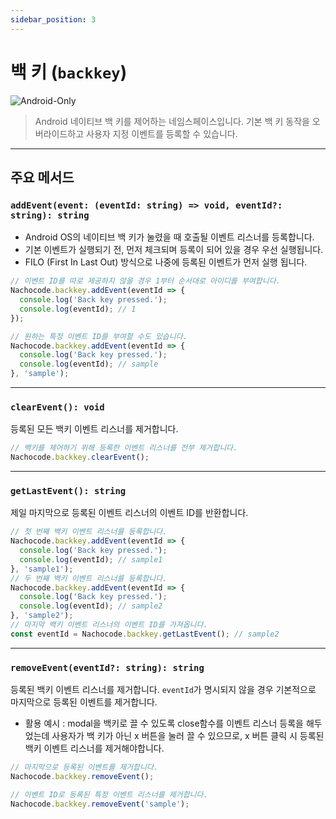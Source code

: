 ```yaml
---
sidebar_position: 3
---
```


# 백 키 (`backkey`)

![Android-Only](https://img.shields.io/badge/Android-Only?logo=android)

> Android 네이티브 백 키를 제어하는 네임스페이스입니다.
> 기본 백 키 동작을 오버라이드하고 사용자 지정 이벤트를 등록할 수 있습니다.

---

## 주요 메서드

### `addEvent(event: (eventId: string) => void, eventId?: string): string`

- Android OS의 네이티브 백 키가 눌렸을 때 호출될 이벤트 리스너를 등록합니다.
- 기본 이벤트가 실행되기 전, 먼저 체크되며 등록이 되어 있을 경우 우선 실행됩니다.
- FILO (First In Last Out) 방식으로 나중에 등록된 이벤트가 먼저 실행 됩니다.

```javascript
// 이벤트 ID를 따로 제공하지 않을 경우 1부터 순서대로 아이디를 부여합니다.
Nachocode.backkey.addEvent(eventId => {
  console.log('Back key pressed.');
  console.log(eventId); // 1
});
```

```javascript
// 원하는 특정 이벤트 ID를 부여할 수도 있습니다.
Nachocode.backkey.addEvent(eventId => {
  console.log('Back key pressed.');
  console.log(eventId); // sample
}, 'sample');
```

---

### `clearEvent(): void`

등록된 모든 백키 이벤트 리스너를 제거합니다.

```javascript
// 백키를 제어하기 위해 등록한 이벤트 리스너를 전부 제거합니다.
Nachocode.backkey.clearEvent();
```

---

### `getLastEvent(): string`

제일 마지막으로 등록된 이벤트 리스너의 이벤트 ID를 반환합니다.

```javascript
// 첫 번째 백키 이벤트 리스너를 등록합니다.
Nachocode.backkey.addEvent(eventId => {
  console.log('Back key pressed.');
  console.log(eventId); // sample1
}, 'sample1');
// 두 번째 백키 이벤트 리스너를 등록합니다.
Nachocode.backkey.addEvent(eventId => {
  console.log('Back key pressed.');
  console.log(eventId); // sample2
}, 'sample2');
// 마지막 백키 이벤트 리스너의 이벤트 ID를 가져옵니다.
const eventId = Nachocode.backkey.getLastEvent(); // sample2
```

---

### `removeEvent(eventId?: string): string`

등록된 백키 이벤트 리스너를 제거합니다. `eventId`가 명시되지 않을 경우 기본적으로 마지막으로 등록된 이벤트를 제거합니다.

- 활용 예시 : modal을 백키로 끌 수 있도록 close함수를 이벤트 리스너 등록을 해두었는데 사용자가 백 키가 아닌 x 버튼을 눌러 끌 수 있으므로, x 버튼 클릭 시 등록된 백키 이벤트 리스너를 제거해야합니다.

```javascript
// 마지막으로 등록된 이벤트를 제거합니다.
Nachocode.backkey.removeEvent();
```

```javascript
// 이벤트 ID로 등록된 특정 이벤트 리스너를 제거합니다.
Nachocode.backkey.removeEvent('sample');
```
